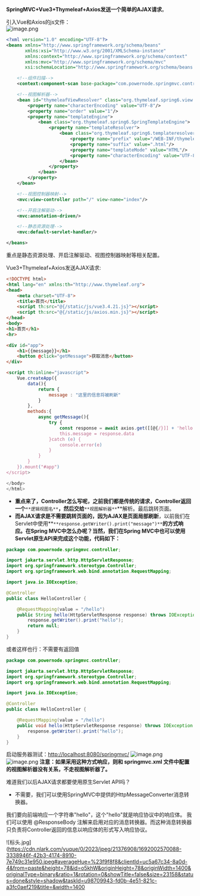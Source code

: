 
**SpringMVC+Vue3+Thymeleaf+Axios发送一个简单的AJAX请求**。

引入Vue和Axios的js文件：  
![image.png](https://cdn.nlark.com/yuque/0/2024/png/21376908/1711010958303-5c6378c5-1d6e-4736-a2af-02ea04aa2f4c.png#averageHue=%23f1f3f8&clientId=u2fdcbe87-8e74-4&from=paste&height=362&id=u5de5c34d&originHeight=362&originWidth=344&originalType=binary&ratio=1&rotation=0&showTitle=false&size=23944&status=done&style=none&taskId=ud08359f2-933d-44bd-b95a-fb94356150d&title=&width=344)

```xml
<?xml version="1.0" encoding="UTF-8"?>
<beans xmlns="http://www.springframework.org/schema/beans"
       xmlns:xsi="http://www.w3.org/2001/XMLSchema-instance"
       xmlns:context="http://www.springframework.org/schema/context"
       xmlns:mvc="http://www.springframework.org/schema/mvc"
       xsi:schemaLocation="http://www.springframework.org/schema/beans http://www.springframework.org/schema/beans/spring-beans.xsd http://www.springframework.org/schema/context https://www.springframework.org/schema/context/spring-context.xsd http://www.springframework.org/schema/mvc https://www.springframework.org/schema/mvc/spring-mvc.xsd">

    <!--组件扫描-->
    <context:component-scan base-package="com.powernode.springmvc.controller"/>

    <!--视图解析器-->
    <bean id="thymeleafViewResolver" class="org.thymeleaf.spring6.view.ThymeleafViewResolver">
        <property name="characterEncoding" value="UTF-8"/>
        <property name="order" value="1"/>
        <property name="templateEngine">
            <bean class="org.thymeleaf.spring6.SpringTemplateEngine">
                <property name="templateResolver">
                    <bean class="org.thymeleaf.spring6.templateresolver.SpringResourceTemplateResolver">
                        <property name="prefix" value="/WEB-INF/thymeleaf/"/>
                        <property name="suffix" value=".html"/>
                        <property name="templateMode" value="HTML"/>
                        <property name="characterEncoding" value="UTF-8"/>
                    </bean>
                </property>
            </bean>
        </property>
    </bean>

    <!--视图控制器映射-->
    <mvc:view-controller path="/" view-name="index"/>

    <!--开启注解驱动-->
    <mvc:annotation-driven/>

    <!--静态资源处理-->
    <mvc:default-servlet-handler/>

</beans>
```
重点是静态资源处理、开启注解驱动、视图控制器映射等相关配置。


Vue3+Thymeleaf+Axios发送AJAX请求:
```html
<!DOCTYPE html>
<html lang="en" xmlns:th="http://www.thymeleaf.org">
<head>
    <meta charset="UTF-8">
    <title>首页</title>
    <script th:src="@{/static/js/vue3.4.21.js}"></script>
    <script th:src="@{/static/js/axios.min.js}"></script>
</head>
<body>
<h1>首页</h1>
<hr>

<div id="app">
    <h1>{{message}}</h1>
    <button @click="getMessage">获取消息</button>
</div>

<script th:inline="javascript">
    Vue.createApp({
        data(){
            return {
                message : "这里的信息将被刷新"
            }
        },
        methods:{
            async getMessage(){
                try {
                    const response = await axios.get([[@{/}]] + 'hello')
                    this.message = response.data
                }catch (e) {
                    console.error(e)
                }
            }
        }
    }).mount("#app")
</script>

</body>
</html>
```


* **重点来了，Controller怎么写呢，之前我们都是传统的请求，Controller返回一个**`**逻辑视图名**`**，然后交给**`**视图解析器**`**解析。最后跳转页面。
* **而AJAX请求是不需要跳转页面的，因为AJAX是页面局部刷新**，以前我们在Servlet中使用**`**response.getWriter().print("message")**`**的方式响应。在Spring MVC中怎么办呢？当然，我们在Spring MVC中也可以使用Servlet原生API来完成这个功能，代码如下：**
```java
package com.powernode.springmvc.controller;

import jakarta.servlet.http.HttpServletResponse;
import org.springframework.stereotype.Controller;
import org.springframework.web.bind.annotation.RequestMapping;

import java.io.IOException;

@Controller
public class HelloController {

    @RequestMapping(value = "/hello")
    public String hello(HttpServletResponse response) throws IOException {
        response.getWriter().print("hello");
        return null;
    }
}

```
或者这样也行：不需要有返回值
```java
package com.powernode.springmvc.controller;

import jakarta.servlet.http.HttpServletResponse;
import org.springframework.stereotype.Controller;
import org.springframework.web.bind.annotation.RequestMapping;

import java.io.IOException;

@Controller
public class HelloController {

    @RequestMapping(value = "/hello")
    public void hello(HttpServletResponse response) throws IOException {
        response.getWriter().print("hello");
    }
}

```



启动服务器测试：[http://localhost:8080/springmvc/](http://localhost:8080/springmvc/)
![image.png](https://cdn.nlark.com/yuque/0/2024/png/21376908/1711011917028-242026ab-86de-409b-8a91-13f3cbb1b142.png#averageHue=%23f1f1f0&clientId=u2fdcbe87-8e74-4&from=paste&height=262&id=u70108787&originHeight=262&originWidth=441&originalType=binary&ratio=1&rotation=0&showTitle=false&size=15690&status=done&style=shadow&taskId=u2798242b-17d1-4247-b9fa-94d305e6283&title=&width=441)
![image.png](https://cdn.nlark.com/yuque/0/2024/png/21376908/1711011931023-727ffe37-387a-4b75-b594-9fec8b7d7944.png#averageHue=%23f8f7f7&clientId=u2fdcbe87-8e74-4&from=paste&height=269&id=udf289c55&originHeight=269&originWidth=388&originalType=binary&ratio=1&rotation=0&showTitle=false&size=9908&status=done&style=shadow&taskId=u2b3434d6-444c-40b6-b4c4-0bc2df2060a&title=&width=388)
**注意：如果采用这种方式响应，则和 springmvc.xml 文件中配置的视图解析器没有关系，不走视图解析器了。**



难道我们以后AJAX请求都要使用原生Servlet API吗？

- 不需要，我们可以使用SpringMVC中提供的HttpMessageConverter消息转换器。

我们要向前端响应一个字符串"hello"，这个"hello"就是响应协议中的响应体。
我们可以使用 @ResponseBody 注解来启用对应的消息转换器。而这种消息转换器只负责将Controller返回的信息以响应体的形式写入响应协议。

![标头.jpg](https://cdn.nlark.com/yuque/0/2023/jpeg/21376908/1692002570088-3338946f-42b3-4174-8910-7e749c31e950.jpeg#averageHue=%23f9f8f8&clientId=uc5a67c34-8a0d-4&from=paste&height=78&id=o5khW&originHeight=78&originWidth=1400&originalType=binary&ratio=1&rotation=0&showTitle=false&size=23158&status=done&style=shadow&taskId=u98709943-fd0b-4e51-821c-a3fc0aef219&title=&width=1400